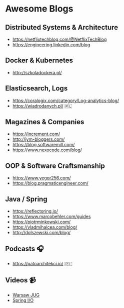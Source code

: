 # Awesome Blogs

## Distributed Systems & Architecture
* https://netflixtechblog.com/@NetflixTechBlog
* https://engineering.linkedin.com/blog

## Docker & Kubernetes
* http://szkoladockera.pl/

## Elasticsearch, Logs
* https://coralogix.com/category/Log-analytics-blog/
* https://wiadrodanych.pl/ 🇵🇱

## Magazines & Companies
* https://increment.com/
* http://jvm-bloggers.com/
* https://blog.softwaremill.com/
* https://www.nexocode.com/blog/

## OOP & Software Craftsmanship 
* https://www.yegor256.com/
* https://blog.pragmaticengineer.com/

## Java / Spring
* https://reflectoring.io/ 
* https://www.marcobehler.com/guides
* https://piotrminkowski.com/
* https://vladmihalcea.com/blog/
* http://dolszewski.com/blog/

## Podcasts 🎧
* https://patoarchitekci.io/ 🇵🇱

## Videos 📹
* [Warsaw JUG](https://www.youtube.com/channel/UC2coGyxf5x_CzJ3l4F-N-Sw/videos)
* [Spring I/O](https://www.youtube.com/channel/UCLMPXsvSrhNPN3i9h-u8PYg) 
